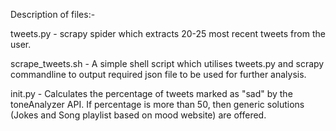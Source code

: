 Description of files:-

tweets.py - scrapy spider which extracts 20-25 most recent tweets from the user.

scrape_tweets.sh - A simple shell script which utilises tweets.py and scrapy commandline to output required json file to be used for further analysis.

init.py - Calculates the percentage of tweets marked as "sad" by the toneAnalyzer API. If percentage is more than 50, then generic solutions (Jokes and Song playlist based on mood website) are offered.